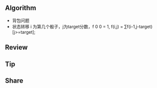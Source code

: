 ## Algorithm
* 背包问题
* 状态转移 i 为第几个骰子，j为target分数，f 0 0 = 1, f(i,j) = ∑f(i-1,j-target)[j>=target];
## Review

## Tip

## Share
